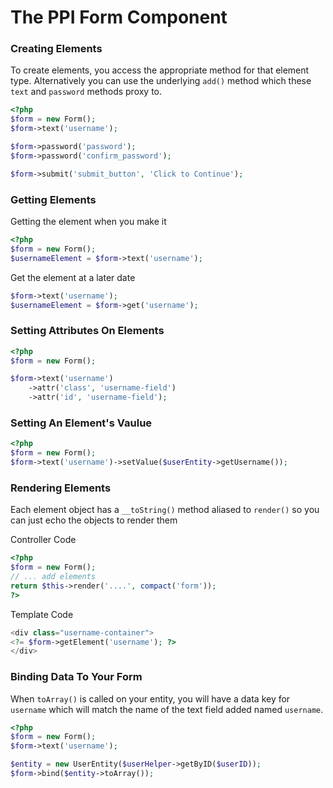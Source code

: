 The PPI Form Component
====

### Creating Elements

To create elements, you access the appropriate method for that element type. Alternatively you can use the underlying ``add()`` method which these ``text`` and ``password`` methods proxy to.

``` php
<?php
$form = new Form();
$form->text('username');

$form->password('password');
$form->password('confirm_password');

$form->submit('submit_button', 'Click to Continue');
```

### Getting Elements

Getting the element when you make it

``` php
<?php
$form = new Form();
$usernameElement = $form->text('username');
```

Get the element at a later date

``` php
$form->text('username');
$usernameElement = $form->get('username');
```

### Setting Attributes On Elements

``` php
<?php
$form = new Form();

$form->text('username')
    ->attr('class', 'username-field')
    ->attr('id', 'username-field');

```

### Setting An Element's Vaulue

``` php
<?php
$form = new Form();
$form->text('username')->setValue($userEntity->getUsername());

```

### Rendering Elements

Each element object has a ``__toString()`` method aliased to ``render()`` so you can just echo the objects to render them

Controller Code

``` php
<?php
$form = new Form();
// ... add elements
return $this->render('....', compact('form'));
?>
```

Template Code

``` php
<div class="username-container">
<?= $form->getElement('username'); ?>
</div>
```

### Binding Data To Your Form

When ``toArray()`` is called on your entity, you will have a data key for ``username`` which will match the name of the text field added named ``username``.

``` php
<?php
$form = new Form();
$form->text('username');

$entity = new UserEntity($userHelper->getByID($userID));
$form->bind($entity->toArray());


```
